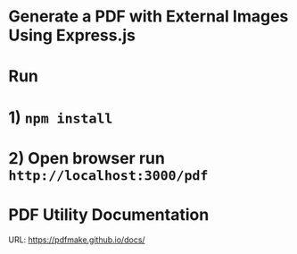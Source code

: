 # Generate a PDF with External Images Using Express.js

# Run
 # 1) `npm install`
 # 2) Open browser run `http://localhost:3000/pdf`

# PDF Utility Documentation
URL: https://pdfmake.github.io/docs/
